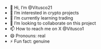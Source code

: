 - 👋 Hi, I’m @Vitusco21
- 👀 I’m interested in crypto projects
- 🌱 I’m currently learning trading 
- 💞️ I’m looking to collaborate on this project 
- 📫 How to reach me on X @Vitusco1
- 😄 Pronouns: real
- ⚡ Fun fact: genuine 

<!---
Vitusco21/Vitusco21 is a ✨ special ✨ repository because its `README.md` (this file) appears on your GitHub profile.
You can click the Preview link to take a look at your changes.
--->
